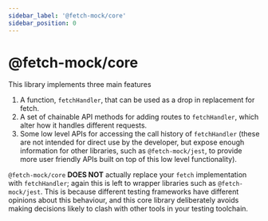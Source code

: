 ```yaml
---
sidebar_label: '@fetch-mock/core'
sidebar_position: 0
---
```


# @fetch-mock/core

This library implements three main features

1. A function, `fetchHandler`, that can be used as a drop in replacement for fetch.
2. A set of chainable API methods for adding routes to `fetchHandler`, which alter how it handles different requests.
3. Some low level APIs for accessing the call history of `fetchHandler` (these are not intended for direct use by the developer, but expose enough information for other libraries, such as `@fetch-mock/jest`, to provide more user friendly APIs built on top of this low level functionality).

`@fetch-mock/core` **DOES NOT** actually replace your `fetch` implementation with `fetchHandler`; again this is left to wrapper libraries such as `@fetch-mock/jest`. This is because different testing frameworks have different opinions about this behaviour, and this core library deliberately avoids making decisions likely to clash with other tools in your testing toolchain.
